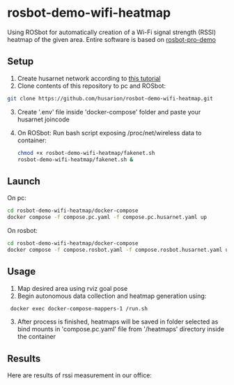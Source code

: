 # rosbot-demo-wifi-heatmap
Using ROSbot for automatically creation of a Wi-Fi signal strength (RSSI) heatmap of the given area. Entire software is based on [rosbot-pro-demo](https://github.com/DominikN/rosbot-pro-demo.git)

## Setup
1. Create husarnet network according to [this tutorial](https://husarnet.com/docs/begin-linux)
2. Clone contents of this repository to pc and ROSbot:
~~~ bash
git clone https://github.com/husarion/rosbot-demo-wifi-heatmap.git
~~~

3. Create '.env' file inside 'docker-compose' folder and paste your husarnet joincode

4.  On ROSbot:
    Run bash script exposing /proc/net/wireless data to container:
    ~~~ bash
    chmod +x rosbot-demo-wifi-heatmap/fakenet.sh
    rosbot-demo-wifi-heatmap/fakenet.sh &
    ~~~
    
## Launch 
On pc:
~~~ bash
cd rosbot-demo-wifi-heatmap/docker-compose
docker compose -f compose.pc.yaml -f compose.pc.husarnet.yaml up
~~~
On rosbot:
~~~ bash
cd rosbot-demo-wifi-heatmap/docker-compose
docker compose -f compose.rosbot.yaml -f compose.rosbot.husarnet.yaml up
~~~
## Usage
1. Map desired area using rviz goal pose
2. Begin autonomous data collection and heatmap generation using:
~~~ bash
 docker exec docker-compose-mappers-1 /run.sh
~~~
3. After process is finished, heatmaps will be saved in folder selected as bind mounts in 'compose.pc.yaml' file from '/heatmaps' directory inside the container
## Results
Here are results of rssi measurement in our office:

